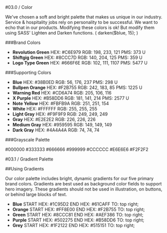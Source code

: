 #03.0 / Color

We've chosen a soft and bright palette that makes us unique in our industry. Service & hospitality jobs rely on personality to be successful. We want to echo that in our products. Modifying these colors is ok! But modify them using SASS' Lighten and Darken functions. ( darken($blue, 15); )

###Brand Colors

<ul>
	<li class="block">
		<div class="colors-preview colors--neon-green"></div>
		<div class="colors-name"><strong>Revolution Green</strong>
			<span>HEX: #C6E979</span>
			<span>RGB: 198, 233, 121</span>
			<span>PMS: 373 U</span>
		</div>
	</li>
	<li class="block">
		<div class="colors-preview colors--green"></div>
		<div class="colors-name"><strong>Shiftgig Green</strong>
			<span>HEX: #8CCC7D</span>
			<span>RGB: 140, 204, 125</span>
			<span>PMS: 359 U</span>
		</div>
	</li>
	<li class="block">
		<div class="colors-preview colors--grey-green"></div>
		<div class="colors-name"><strong>Logo Type Green</strong>
			<span>HEX: #666F6E</span>
			<span>RGB: 102, 111, 1107</span>
			<span>PMS: 5477 U</span>
		</div>
	</li>
</ul>

###Supporting Colors

<ul>
	<li class="block">
		<div class="colors-preview colors--blue"></div>
		<div class="colors-name"><strong>Blue</strong>
			<span>HEX: #38B0ED</span>
			<span>RGB: 56, 176, 237</span>
			<span>PMS: 298 U</span>
		</div>
	</li>
	<li class="block">
		<div class="colors-preview colors--orange"></div>
		<div class="colors-name"><strong>Bullpen Orange</strong>
			<span>HEX: #F2B755</span>
			<span>RGB: 242, 183, 85</span>
			<span>PMS: 1225 U</span>
		</div>
	</li>
	<li class="block">
		<div class="colors-preview colors--red"></div>
		<div class="colors-name"><strong>Warning Red</strong>
			<span>HEX: #CD6A74</span>
			<span>RGB: 205, 106, 116</span>
		</div>
	</li>
	<li class="block">
		<div class="colors-preview colors--purple"></div>
		<div class="colors-name"><strong>X Purple</strong>
			<span>HEX: #B58DD6</span>
			<span>RGB: 181, 141, 214</span>
			<span>PMS: 2577 U</span>
		</div>
	</li>
	<li class="block">
		<div class="colors-preview colors--yellow"></div>
		<div class="colors-name"><strong>Note Yellow</strong>
			<span>HEX: #FBFB9A</span>
			<span>RGB: 251, 251, 154</span>
		</div>
	</li>
	<li class="block">
		<div class="colors-preview colors--white"></div>
		<div class="colors-name"><strong>White</strong>
			<span>HEX: #FFFFFF</span>
			<span>RGB: 255, 255, 255</span>
		</div>
	</li>
	<li class="block">
		<div class="colors-preview colors--light-gray"></div>
		<div class="colors-name"><strong>Light Gray</strong>
			<span>HEX: #F9F9F9</span>
			<span>RGB: 249, 249, 249</span>
		</div>
	</li>
	<li class="block">
		<div class="colors-preview colors--gray"></div>
		<div class="colors-name"><strong>Gray</strong>
			<span>HEX: #E2E2E2</span>
			<span>RGB: 226, 226, 226</span>
		</div>
	</li>
	<li class="block">
		<div class="colors-preview colors--medium-gray"></div>
		<div class="colors-name"><strong>Medium Gray</strong>
			<span>HEX: #959595</span>
			<span>RGB: 149, 149, 149</span>
		</div>
	</li>
	<li class="block">
		<div class="colors-preview colors--dark-gray"></div>
		<div class="colors-name"><strong>Dark Gray</strong>
			<span>HEX: #4A4A4A</span>
			<span>RGB: 74, 74, 74</span>
		</div>
	</li>
</ul>

###Grayscale Palette

&#35;000000
&#35;333333
&#35;666666
&#35;999999
&#35;CCCCCC
&#35;E6E6E6
&#35;F2F2F2

#03.1 / Gradient Palette

##Using Gradients

Our color palette includes bright, dynamic gradients for our five primary brand colors. Gradients are best used as background color fields to support hero imagery. These gradients should not be used in illustration, on buttons, or behind large blocks of text.

<ul>
	<li class="block">
	  <div class="colors-preview gradient--blue"></div>
		<div class="colors-name"><strong>Blue</strong>
			<span>START HEX: #1C95D2</span>
			<span>END HEX: #61CAFF</span>
			<span>TO: top right;</span>
		</div>
	</li>
	<li class="block">
	  <div class="colors-preview gradient--orange"></div>
		<div class="colors-name"><strong>Orange</strong>
			<span>START HEX: #FF8E00</span>
			<span>END HEX: #F2B755</span>
			<span>TO: top right;</span>
		</div>
	</li>
	<li class="block">
	  <div class="colors-preview gradient--green"></div>
		<div class="colors-name"><strong>Green</strong>
			<span>START HEX: #8CCC81</span>
			<span>END HEX: #AEF386</span>
			<span>TO: top right;</span>
		</div>
	</li>
	<li class="block">
	  <div class="colors-preview gradient--purple"></div>
		<div class="colors-name"><strong>Purple</strong>
			<span>START HEX: #502275</span>
			<span>END HEX: #B58DD6</span>
			<span>TO: top right;</span>
		</div>
	</li>
	<li class="block">
	  <div class="colors-preview gradient--grey"></div>
		<div class="colors-name"><strong>Grey</strong>
			<span>START HEX: #1F2122</span>
			<span>END HEX: #515151</span>
			<span>TO: top right;</span>
		</div>
	</li>
</ul>


